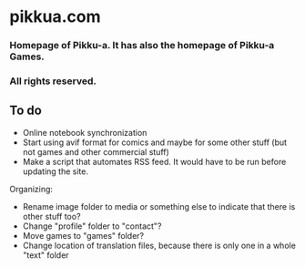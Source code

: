 # pikkua.com

### Homepage of Pikku-a. It has also the homepage of Pikku-a Games.

### All rights reserved.

## To do
- Online notebook synchronization
- Start using avif format for comics and maybe for some other stuff (but not games and other commercial stuff)
- Make a script that automates RSS feed. It would have to be run before updating the site.

Organizing:
- Rename image folder to media or something else to indicate that there is other stuff too?
- Change "profile" folder to "contact"?
- Move games to "games" folder?
- Change location of translation files, because there is only one in a whole "text" folder

